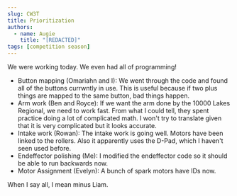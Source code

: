 ```yaml
---
slug: CW3T
title: Prioritization
authors:
  - name: Augie
    title: "[REDACTED]"
tags: [competition season]
---
```


We were working today. We even had all of programming!

* Button mapping (Omariahn and I): We went through the code and found all of the buttons currwntly in use. This is useful because if two plus things are mapped to the same button, bad things happen.
* Arm work (Ben and Royce): If we want the arm done by the 10000 Lakes Regional, we need to work fast. From what I could tell, they spent practice doing a lot of complicated math. I won't try to translate given that it is very complicated but it looks accurate. 
* Intake work (Rowan): The intake work is going well. Motors have been linked to the rollers. Also it apparently uses the D-Pad, which I haven't seen used before. 
* Endeffector polishing (Me): I modified the endeffector code so it should be able to run backwards now.
* Motor Assignment (Evelyn): A bunch of spark motors have IDs now. 

When I say all, I mean minus Liam. 